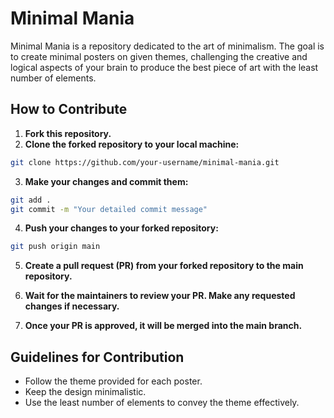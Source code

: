 # Minimal Mania

Minimal Mania is a repository dedicated to the art of minimalism. The goal is to create minimal posters on given themes, challenging the creative and logical aspects of your brain to produce the best piece of art with the least number of elements.

## How to Contribute

1. **Fork this repository.**
2. **Clone the forked repository to your local machine:**

```bash
git clone https://github.com/your-username/minimal-mania.git
```

3. **Make your changes and commit them:**

```bash
git add .
git commit -m "Your detailed commit message"
```

4. **Push your changes to your forked repository:**

```bash
git push origin main
```

5. **Create a pull request (PR) from your forked repository to the main repository.**

6. **Wait for the maintainers to review your PR. Make any requested changes if necessary.**

7. **Once your PR is approved, it will be merged into the main branch.**

## Guidelines for Contribution

- Follow the theme provided for each poster.
- Keep the design minimalistic.
- Use the least number of elements to convey the theme effectively.
